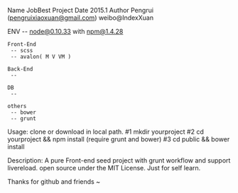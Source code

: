 Name   JobBest Project
Date   2015.1
Author Pengrui (pengruixiaoxuan@gmail.com) weibo@IndexXuan

ENV
 -- node@0.10.33 with npm@1.4.28

    Front-End
     -- scss
     -- avalon( M V VM )

    Back-End
     --  

    DB
     -- 

    others
     -- bower
     -- grunt
     
Usage:
  clone or download in local path.
  #1 mkdir yourproject
  #2 cd yourproject && npm install (require grunt and bower)
  #3 cd public && bower install

Description:
    A pure Front-end seed project with grunt workflow and support livereload.
    open source under the MIT License.
    Just for self learn.

Thanks for github and friends ~



